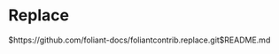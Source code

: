 # Replace

<include sethead="2" nohead="true">
    $https://github.com/foliant-docs/foliantcontrib.replace.git$README.md
</include>
